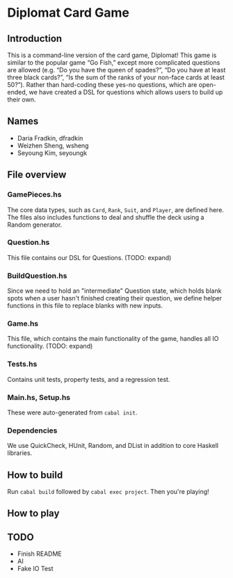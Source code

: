 # Diplomat Card Game

## Introduction

This is a command-line version of the card game, Diplomat! This game is similar to the popular game “Go Fish,” except more complicated questions are allowed (e.g. “Do you have the queen of spades?”, “Do you have at least three black cards?”, “Is the sum of the ranks of your non-face cards at least 50?”). Rather than hard-coding these yes-no questions, which are open-ended, we have created a DSL for questions which allows users to build up their own.

## Names
* Daria Fradkin, dfradkin
* Weizhen Sheng, wsheng
* Seyoung Kim, seyoungk

## File overview
### GamePieces.hs
The core data types, such as `Card`, `Rank`, `Suit`, and `Player`, are defined here. The files also includes functions to deal and shuffle the deck using a Random generator.

### Question.hs
This file contains our DSL for Questions. (TODO: expand)

### BuildQuestion.hs
Since we need to hold an "intermediate" Question state, which holds blank spots when a user hasn't finished creating their question, we define helper functions in this file to replace blanks with new inputs.

### Game.hs
This file, which contains the main functionality of the game, handles all IO functionality. (TODO: expand)

### Tests.hs
Contains unit tests, property tests, and a regression test.

### Main.hs, Setup.hs
These were auto-generated from `cabal init`.

### Dependencies
We use QuickCheck, HUnit, Random, and DList in addition to core Haskell libraries.

## How to build
Run `cabal build` followed by `cabal exec project`. Then you're playing!

## How to play

## TODO
* Finish README
* AI
* Fake IO Test
